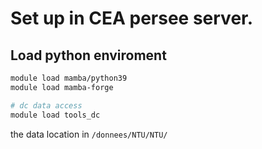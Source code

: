 # Set up in CEA persee server.

## Load python enviroment
```bash
module load mamba/python39
module load mamba-forge
```

```bash
# dc data access
module load tools_dc
```

the data location in `/donnees/NTU/NTU/`